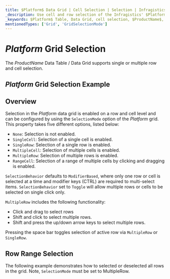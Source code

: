 ```yaml
---
title: $Platform$ Data Grid | Cell Selection | Selection | Infragistics
_description: Use cell and row selection of the Infragistics' $Platform$ data grid to highlight areas of the table. Learn how to configure single or multiple row selection for the $ProductName$ table.
_keywords: $Platform$ Table, Data Grid, cell selection, $ProductName$, Infragistics
mentionedTypes: ['Grid', 'GridSelectionMode']
---
```


# $Platform$ Grid Selection

The $ProductName$ Data Table / Data Grid supports single or multiple row and cell selection.

## $Platform$ Grid Selection Example


<code-view style="height: 600px"
           data-demos-base-url="{environment:demosBaseUrl}"
           iframe-src="{environment:demosBaseUrl}/grids/data-grid-cell-selection"
           alt="$Platform$ Grid Selection Example"
           github-src="grids/data-grid/cell-selection">
</code-view>

<div class="divider--half"></div>

## Overview

Selection in the $Platform$ data grid is enabled on a row and cell level and can be configured by using the `SelectionMode` option of the $Platform$ grid. This property takes five different options, listed below:

- `None`: Selection is not enabled.
- `SingleCell`: Selection of a single cell is enabled.
- `SingleRow`: Selection of a single row is enabled.
- `MultipleCell`: Selection of multiple cells is enabled.
- `MultipleRow`: Selection of multiple rows is enabled.
- `RangeCell`: Selection of a range of multiple cells by clicking and dragging is enabled.

`SelectionBehavior` defaults to `ModifierBased`, where only one row or cell is selected at a time and modifier keys (CTRL) are required to multi-select items. `SelectionBehavior` set to `Toggle` will allow multiple rows or cells to be selected on single click only. 

`MultipleRow` includes the following functionality:
- Click and drag to select rows
- Shift and click to select multiple rows.
- Shift and press the up/down arrow keys to select multiple rows.

Pressing the space bar toggles selection of active row via `MultipleRow` or `SingleRow`.

## Row Range Selection

The following example demonstrates how to selected or deselected all rows in the grid. Note, `SelectionMode` must be set to MultipleRow.

<code-view style="height: 600px" 
           data-demos-base-url="{environment:demosBaseUrl}" 
           iframe-src="{environment:demosBaseUrl}/grids/data-grid-row-selection" 
           alt="$PlatformShort$ Grid Selection Example" 
           github-src="grids/data-grid/row-selection">
</code-view>

<div class="divider--half"></div>
